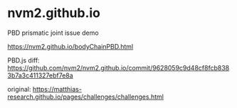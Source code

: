 # nvm2.github.io

PBD prismatic joint issue demo

https://nvm2.github.io/bodyChainPBD.html

PBD.js diff: https://github.com/nvm2/nvm2.github.io/commit/9628059c9d48cf8fcb8383b7a3c411327ebf7e8a

original: https://matthias-research.github.io/pages/challenges/challenges.html

